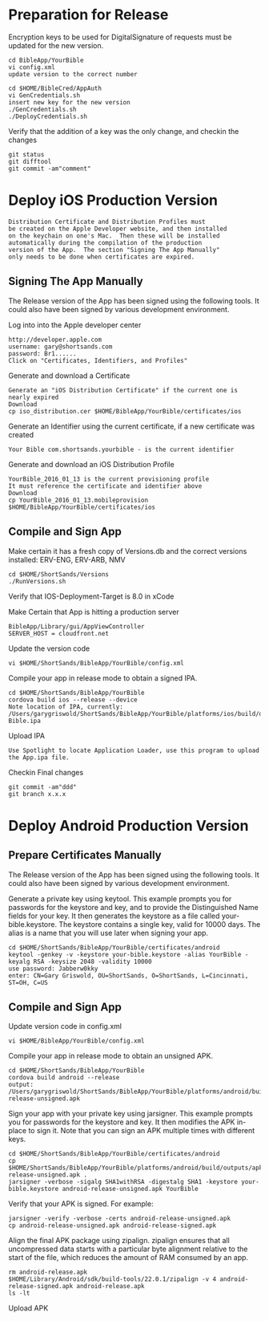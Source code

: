 Preparation for Release
=======================

Encryption keys to be used for DigitalSignature of requests must be
updated for the new version.
	
	cd BibleApp/YourBible
	vi config.xml 
	update version to the correct number
	
	cd $HOME/BibleCred/AppAuth
	vi GenCredentials.sh
	insert new key for the new version
	./GenCredentials.sh
	./DeployCredentials.sh
	
Verify that the addition of a key was the only change, and checkin the changes

	git status
	git difftool
	git commit -am"comment"

	
Deploy iOS Production Version
=============================

	Distribution Certificate and Distribution Profiles must
	be created on the Apple Developer website, and then installed
	on the keychain on one's Mac.  Then these will be installed
	automatically during the compilation of the production
	version of the App.  The section "Signing The App Manually"
	only needs to be done when certificates are expired.
	
Signing The App Manually
------------------------

The Release version of the App has been signed using the following tools.  It could also have been signed by various development environment.

Log into into the Apple developer center

	http://developer.apple.com
	username: gary@shortsands.com
	password: Br1......
	Click on "Certificates, Identifiers, and Profiles"
	
Generate and download a Certificate

	Generate an "iOS Distribution Certificate" if the current one is nearly expired
	Download
	cp iso_distribution.cer $HOME/BibleApp/YourBible/certificates/ios
	
	
Generate an Identifier using the current certificate, if a new certificate was created

	Your Bible com.shortsands.yourbible - is the current identifier
	
Generate and download an iOS Distribution Profile

	YourBible_2016_01_13 is the current provisioning profile
	It must reference the certificate and identifier above
	Download
	cp YourBible_2016_01_13.mobileprovision $HOME/BibleApp/YourBible/certificates/ios
	
Compile and Sign App
--------------------

Make certain it has a fresh copy of Versions.db and the correct versions installed:
ERV-ENG, ERV-ARB, NMV

	cd $HOME/ShortSands/Versions
	./RunVersions.sh

Verify that IOS-Deployment-Target is 8.0 in xCode

Make Certain that App is hitting a production server

	BibleApp/Library/gui/AppViewController
	SERVER_HOST = cloudfront.net

Update the version code

	vi $HOME/ShortSands/BibleApp/YourBible/config.xml
	
Compile your app in release mode to obtain a signed IPA.

	cd $HOME/ShortSands/BibleApp/YourBible
	cordova build ios --release --device
	Note location of IPA, currently: /Users/garygriswold/ShortSands/BibleApp/YourBible/platforms/ios/build/device/Your Bible.ipa
	
Upload IPA

	Use Spotlight to locate Application Loader, use this program to upload the App.ipa file.
	
Checkin Final changes

	git commit -am"ddd"
	git branch x.x.x
	

Deploy Android Production Version
=================================

Prepare Certificates Manually
-----------------------------

The Release version of the App has been signed using the following tools.  It could also have been signed by various development environment.

Generate a private key using keytool. This example prompts you for passwords for the keystore and key, and to provide the Distinguished Name fields for your key. It then generates the keystore as a file called your-bible.keystore. The keystore contains a single key, valid for 10000 days. The alias is a name that you will use later when signing your app.

	cd $HOME/ShortSands/BibleApp/YourBible/certificates/android
	keytool -genkey -v -keystore your-bible.keystore -alias YourBible -keyalg RSA -keysize 2048 -validity 10000
	use password: Jabberw0kky
	enter: CN=Gary Griswold, OU=ShortSands, O=ShortSands, L=Cincinnati, ST=OH, C=US
	
Compile and Sign App
--------------------

Update version code in config.xml

	vi $HOME/BibleApp/YourBible/config.xml

Compile your app in release mode to obtain an unsigned APK.

	cd $HOME/ShortSands/BibleApp/YourBible
	cordova build android --release
	output:
	/Users/garygriswold/ShortSands/BibleApp/YourBible/platforms/android/build/outputs/apk/android-release-unsigned.apk

Sign your app with your private key using jarsigner. This example prompts you for passwords for the keystore and key. It then modifies the APK in-place to sign it. Note that you can sign an APK multiple times with different keys.

	cd $HOME/ShortSands/BibleApp/YourBible/certificates/android
	cp $HOME/ShortSands/BibleApp/YourBible/platforms/android/build/outputs/apk/android-release-unsigned.apk .
	jarsigner -verbose -sigalg SHA1withRSA -digestalg SHA1 -keystore your-bible.keystore android-release-unsigned.apk YourBible

Verify that your APK is signed. For example:

	jarsigner -verify -verbose -certs android-release-unsigned.apk
	cp android-release-unsigned.apk android-release-signed.apk	
	
Align the final APK package using zipalign.  zipalign ensures that all uncompressed data starts with a particular byte alignment relative to the start of the file, which reduces the amount of RAM consumed by an app.

	rm android-release.apk
	$HOME/Library/Android/sdk/build-tools/22.0.1/zipalign -v 4 android-release-signed.apk android-release.apk
	ls -lt
	
Upload APK




	